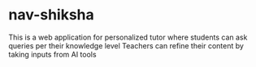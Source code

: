 # nav-shiksha
This is a web application for personalized tutor where students can ask queries per their knowledge level
Teachers can refine their content by taking inputs from AI tools
